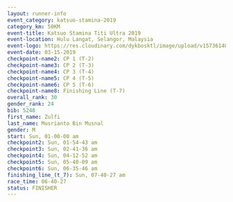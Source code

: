 ```yaml
---
layout: runner-info 
event_category: katsuo-stamina-2019 
category_km: 50KM 
event-title: Katsuo Stamina Titi Ultra 2019 
event-location: Hulu Langat, Selangor, Malaysia 
event-logo: https://res.cloudinary.com/dykbosktl/image/upload/v1573614825/Logo/Logo_p7ft6n.png
event-date: 03-15-2019 
checkpoint-name2: CP 1 (T-2) 
checkpoint-name3: CP 2 (T-3) 
checkpoint-name4: CP 3 (T-4) 
checkpoint-name5: CP 4 (T-5) 
checkpoint-name6: CP 5 (T-6) 
checkpoint-name8: Finishing Line (T-7) 
overall_rank: 30
gender_rank: 24
bib: 5248
first_name: Zulfi
last_name: Musrianto Bin Musnal
gender: M
start: Sun, 01-00-00 am
checkpoint2: Sun, 01-54-43 am
checkpoint3: Sun, 02-41-36 am
checkpoint4: Sun, 04-12-52 am
checkpoint5: Sun, 05-40-09 am
checkpoint6: Sun, 06-35-46 am
finishing_line_(t_7): Sun, 07-40-27 am
race_time: 06-40-27
status: FINISHER
---
```

